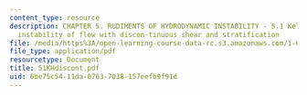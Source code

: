 ```yaml
---
content_type: resource
description: CHAPTER 5. RUDIMENTS OF HYDRODYNAMIC INSTABILITY - 5.1 Kelvin-Helmholtz
  instability of flow with discon-tinuous shear and stratification
file: /media/https%3A/open-learning-course-data-rc.s3.amazonaws.com/1-63-advanced-fluid-dynamics-of-the-environment-fall-2002/6be75c5411da07637038157eefb9f91d_51KHdiscont.pdf
file_type: application/pdf
resourcetype: Document
title: 51KHdiscont.pdf
uid: 6be75c54-11da-0763-7038-157eefb9f91d
---
```


